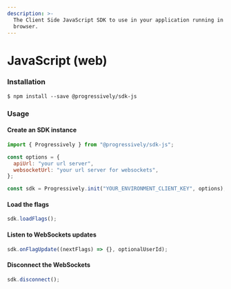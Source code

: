 ```yaml
---
description: >-
  The Client Side JavaScript SDK to use in your application running in the
  browser.
---
```


# JavaScript (web)

### Installation

```shell
$ npm install --save @progressively/sdk-js
```

### Usage

#### Create an SDK instance

```javascript
import { Progressively } from "@progressively/sdk-js";

const options = {
  apiUrl: "your url server",
  websocketUrl: "your url server for websockets",
};

const sdk = Progressively.init("YOUR_ENVIRONMENT_CLIENT_KEY", options);
```

#### Load the flags

```javascript
sdk.loadFlags();
```

#### Listen to WebSockets updates

```javascript
sdk.onFlagUpdate((nextFlags) => {}, optionalUserId);
```

#### Disconnect the WebSockets

```javascript
sdk.disconnect();
```
